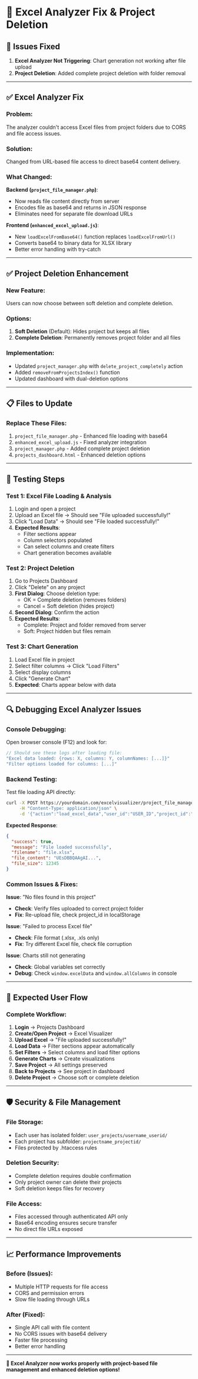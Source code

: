 # 🔧 Excel Analyzer Fix & Project Deletion

## 🚨 Issues Fixed

1. **Excel Analyzer Not Triggering**: Chart generation not working after file upload
2. **Project Deletion**: Added complete project deletion with folder removal

---

## ✅ Excel Analyzer Fix

### **Problem**: 
The analyzer couldn't access Excel files from project folders due to CORS and file access issues.

### **Solution**: 
Changed from URL-based file access to direct base64 content delivery.

### **What Changed**:

**Backend (`project_file_manager.php`)**:
- Now reads file content directly from server
- Encodes file as base64 and returns in JSON response
- Eliminates need for separate file download URLs

**Frontend (`enhanced_excel_upload.js`)**:
- New `loadExcelFromBase64()` function replaces `loadExcelFromUrl()`
- Converts base64 to binary data for XLSX library
- Better error handling with try-catch

---

## ✅ Project Deletion Enhancement

### **New Feature**: 
Users can now choose between soft deletion and complete deletion.

### **Options**:
1. **Soft Deletion** (Default): Hides project but keeps all files
2. **Complete Deletion**: Permanently removes project folder and all files

### **Implementation**:
- Updated `project_manager.php` with `delete_project_completely` action
- Added `removeFromProjectsIndex()` function
- Updated dashboard with dual-deletion options

---

## 📋 Files to Update

### **Replace These Files**:
1. `project_file_manager.php` - Enhanced file loading with base64
2. `enhanced_excel_upload.js` - Fixed analyzer integration
3. `project_manager.php` - Added complete project deletion
4. `projects_dashboard.html` - Enhanced deletion options

---

## 🧪 Testing Steps

### **Test 1: Excel File Loading & Analysis**
1. Login and open a project
2. Upload an Excel file → Should see "File uploaded successfully!"
3. Click "Load Data" → Should see "File loaded successfully!"
4. **Expected Results**:
   - Filter sections appear
   - Column selectors populated
   - Can select columns and create filters
   - Chart generation becomes available

### **Test 2: Project Deletion**
1. Go to Projects Dashboard
2. Click "Delete" on any project
3. **First Dialog**: Choose deletion type:
   - OK = Complete deletion (removes folders)
   - Cancel = Soft deletion (hides project)
4. **Second Dialog**: Confirm the action
5. **Expected Results**:
   - Complete: Project and folder removed from server
   - Soft: Project hidden but files remain

### **Test 3: Chart Generation**
1. Load Excel file in project
2. Select filter columns → Click "Load Filters"
3. Select display columns
4. Click "Generate Chart"
5. **Expected**: Charts appear below with data

---

## 🔍 Debugging Excel Analyzer Issues

### **Console Debugging**:
Open browser console (F12) and look for:

```javascript
// Should see these logs after loading file:
"Excel data loaded: {rows: X, columns: Y, columnNames: [...]}"
"Filter options loaded for columns: [...]"
```

### **Backend Testing**:
Test file loading API directly:
```bash
curl -X POST https://yourdomain.com/excelvisualizer/project_file_manager.php \
     -H "Content-Type: application/json" \
     -d '{"action":"load_excel_data","user_id":"USER_ID","project_id":"PROJECT_ID","filename":"file.xlsx"}'
```

**Expected Response**:
```json
{
  "success": true,
  "message": "File loaded successfully",
  "filename": "file.xlsx",
  "file_content": "UEsDBBQAAgAI...", 
  "file_size": 12345
}
```

### **Common Issues & Fixes**:

**Issue**: "No files found in this project"
- **Check**: Verify files uploaded to correct project folder
- **Fix**: Re-upload file, check project_id in localStorage

**Issue**: "Failed to process Excel file"
- **Check**: File format (.xlsx, .xls only)
- **Fix**: Try different Excel file, check file corruption

**Issue**: Charts still not generating
- **Check**: Global variables set correctly
- **Debug**: Check `window.excelData` and `window.allColumns` in console

---

## 🎯 Expected User Flow

### **Complete Workflow**:
1. **Login** → Projects Dashboard
2. **Create/Open Project** → Excel Visualizer
3. **Upload Excel** → "File uploaded successfully!"
4. **Load Data** → Filter sections appear automatically
5. **Set Filters** → Select columns and load filter options
6. **Generate Charts** → Create visualizations
7. **Save Project** → All settings preserved
8. **Back to Projects** → See project in dashboard
9. **Delete Project** → Choose soft or complete deletion

---

## 🛡️ Security & File Management

### **File Storage**:
- Each user has isolated folder: `user_projects/username_userid/`
- Each project has subfolder: `projectname_projectid/`
- Files protected by .htaccess rules

### **Deletion Security**:
- Complete deletion requires double confirmation
- Only project owner can delete their projects
- Soft deletion keeps files for recovery

### **File Access**:
- Files accessed through authenticated API only
- Base64 encoding ensures secure transfer
- No direct file URLs exposed

---

## 📈 Performance Improvements

### **Before (Issues)**:
- Multiple HTTP requests for file access
- CORS and permission errors
- Slow file loading through URLs

### **After (Fixed)**:
- Single API call with file content
- No CORS issues with base64 delivery
- Faster file processing
- Better error handling

---

**🎉 Excel Analyzer now works properly with project-based file management and enhanced deletion options!**